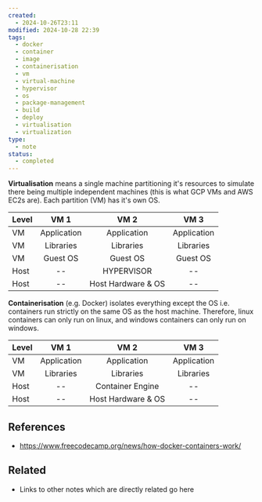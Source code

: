 ```yaml
---
created:
  - 2024-10-26T23:11
modified: 2024-10-28 22:39
tags:
  - docker
  - container
  - image
  - containerisation
  - vm
  - virtual-machine
  - hypervisor
  - os
  - package-management
  - build
  - deploy
  - virtualisation
  - virtualization
type:
  - note
status:
  - completed
---
```

**Virtualisation** means a single machine partitioning it's resources to simulate there being multiple independent machines (this is what GCP VMs and AWS EC2s are).
Each partition (VM) has it's own OS.

| Level |    VM 1     |        VM 2        |    VM 3     |
| ----- | :---------: | :----------------: | :---------: |
| VM    | Application |    Application     | Application |
| VM    |  Libraries  |     Libraries      |  Libraries  |
| VM    |  Guest OS   |      Guest OS      |  Guest OS   |
| Host  |     --      |     HYPERVISOR     |     --      |
| Host  |     --      | Host Hardware & OS |     --      |

**Containerisation** (e.g. Docker) isolates everything except the OS i.e. containers run strictly on the same OS as the host machine. Therefore, linux containers can only run on linux, and windows containers can only run on windows.

| Level |    VM 1     |        VM 2        |    VM 3     |
| ----- | :---------: | :----------------: | :---------: |
| VM    | Application |    Application     | Application |
| VM    |  Libraries  |     Libraries      |  Libraries  |
| Host  |     --      |  Container Engine  |     --      |
| Host  |     --      | Host Hardware & OS |     --      |
## References
* https://www.freecodecamp.org/news/how-docker-containers-work/
## Related
* Links to other notes which are directly related go here